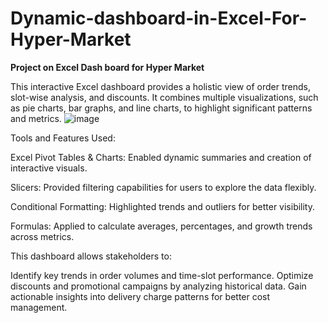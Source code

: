 # Dynamic-dashboard-in-Excel-For-Hyper-Market
**Project on Excel Dash board for Hyper Market**

This interactive Excel dashboard provides a holistic view of order trends, slot-wise analysis, and discounts. It combines multiple visualizations, such as pie charts, bar graphs, and line charts, to highlight significant patterns and metrics.
![image](https://github.com/user-attachments/assets/bc2bcfab-84ab-4c26-a9fb-d99713eeb195)


Tools and Features Used:

Excel Pivot Tables & Charts: Enabled dynamic summaries and creation of interactive visuals.

Slicers: Provided filtering capabilities for users to explore the data flexibly.

Conditional Formatting: Highlighted trends and outliers for better visibility.

Formulas: Applied to calculate averages, percentages, and growth trends across metrics.

This dashboard allows stakeholders to:

Identify key trends in order volumes and time-slot performance.
Optimize discounts and promotional campaigns by analyzing historical data.
Gain actionable insights into delivery charge patterns for better cost management.

